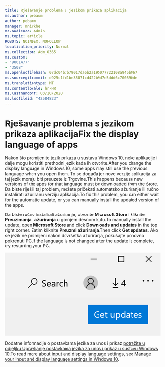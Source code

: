 ```yaml
---
title: Rješavanje problema s jezikom prikaza aplikacija
ms.author: pebaum
author: pebaum
manager: mnirkhe
ms.audience: Admin
ms.topic: article
ROBOTS: NOINDEX, NOFOLLOW
localization_priority: Normal
ms.collection: Adm_O365
ms.custom:
- "9001477"
- "3508"
ms.openlocfilehash: 07dc04b7b79017da6b2a195077722108a945b967
ms.sourcegitcommit: d925c1fd1be35071cd422b9d7e5ddd6c700590de
ms.translationtype: MT
ms.contentlocale: hr-HR
ms.lasthandoff: 03/10/2020
ms.locfileid: "42584823"
---
```

# <a name="fix-the-display-language-of-apps"></a><span data-ttu-id="1bb69-102">Rješavanje problema s jezikom prikaza aplikacija</span><span class="sxs-lookup"><span data-stu-id="1bb69-102">Fix the display language of apps</span></span>

<span data-ttu-id="1bb69-103">Nakon što promijenite jezik prikaza u sustavu Windows 10, neke aplikacije i dalje mogu koristiti prethodni jezik kada ih otvorite.</span><span class="sxs-lookup"><span data-stu-id="1bb69-103">After you change the display language in Windows 10, some apps may still use the previous language when you open them.</span></span> <span data-ttu-id="1bb69-104">To se događa jer nove verzije aplikacija za taj jezik moraju biti preuzete iz Trgovine.</span><span class="sxs-lookup"><span data-stu-id="1bb69-104">This happens because new versions of the apps for that language must be downloaded from the Store.</span></span> <span data-ttu-id="1bb69-105">Da biste riješili taj problem, možete pričekati automatsko ažuriranje ili ručno instalirati ažuriranu verziju aplikacija.</span><span class="sxs-lookup"><span data-stu-id="1bb69-105">To fix this problem, you can either wait for the automatic update, or you can manually install the updated version of the apps.</span></span>

<span data-ttu-id="1bb69-106">Da biste ručno instalirali ažuriranje, otvorite **Microsoft Store** i kliknite **Preuzimanja i ažuriranja** u gornjem desnom kutu.</span><span class="sxs-lookup"><span data-stu-id="1bb69-106">To manually install the update, open **Microsoft Store** and click **Downloads and updates** in the top right corner.</span></span> <span data-ttu-id="1bb69-107">Zatim kliknite **Preuzmi ažuriranja**.</span><span class="sxs-lookup"><span data-stu-id="1bb69-107">Then click **Get updates**.</span></span> <span data-ttu-id="1bb69-108">Ako se jezik ne promijeni nakon dovršetka ažuriranja, pokušajte ponovno pokrenuti PC.</span><span class="sxs-lookup"><span data-stu-id="1bb69-108">If the language is not changed after the update is complete, try restarting your PC.</span></span>

![Nabavite ažuriranja.](media/get-updates.png)

<span data-ttu-id="1bb69-110">Dodatne informacije o postavkama jezika za unos i prikaz [potražite u odjeljku Upravljanje postavkama jezika za unos i prikaz u sustavu Windows 10](https://support.microsoft.com/help/4027670/windows-10-add-and-switch-input-and-display-language-preferences).</span><span class="sxs-lookup"><span data-stu-id="1bb69-110">To read more about input and display language settings, see [Manage your input and display language settings in Windows 10](https://support.microsoft.com/help/4027670/windows-10-add-and-switch-input-and-display-language-preferences).</span></span>
